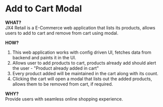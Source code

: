 <h1>Add to Cart Modal</h1>

<b>WHAT?</b><br/>
JX4 Retail is a E-Commerce web application that lists its products, allows users to add to cart and remove from cart using modal.

<b>HOW?</b>

1. This web application works with config driven UI, fetches data from backend and paints it in the UI.
2. Allows user to add products to cart, products already add should alert the user - "Product already added in cart"
3. Every product added will be maintained in the cart along with its count.
4. Clicking the cart will open a modal that lists out the added products, allows them to be removed from cart, if required.

<b>WHY?</b>
<br/>
Provide users with seamless online shopping experience.
